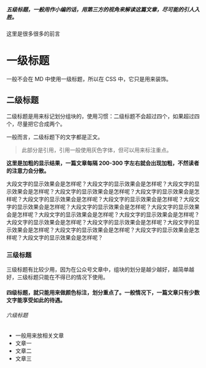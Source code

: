 
##### 五级标题，一般用作小编的话，用第三方的视角来解读这篇文章，尽可能的引人入胜。


这里是很多很多的前言

# 一级标题

一般不会在 MD 中使用一级标题，所以在 CSS 中，它只是用来装饰。

## 二级标题


二级标题是用来标记划分组块的，使用习惯：二级标题不会超过四个，如果超过四个，尽量把它合成两个。

一般而言，二级标题下的文字都是正文。

> 此部分是引用，引用一般使用灰色字体，但可以用来标注重点。


**这里是加粗的显示结果，一篇文章每隔 200-300 字左右就会出现加粗，不然读者的注意力会分散。**

大段文字的显示效果会是怎样呢？大段文字的显示效果会是怎样呢？大段文字的显示效果会是怎样呢？大段文字的显示效果会是怎样呢？大段文字的显示效果会是怎样呢？大段文字的显示效果会是怎样呢？大段文字的显示效果会是怎样呢？大段文字的显示效果会是怎样呢？大段文字的显示效果会是怎样呢？大段文字的显示效果会是怎样呢？大段文字的显示效果会是怎样呢？大段文字的显示效果会是怎样呢？大段文字的显示效果会是怎样呢？大段文字的显示效果会是怎样呢？大段文字的显示效果会是怎样呢？大段文字的显示效果会是怎样呢？大段文字的显示效果会是怎样呢？大段文字的显示效果会是怎样呢？

### 三级标题

三级标题有比较少用，因为在公众号文章中，组块的划分是越少越好，越简单越好，三级标题只能在不得已的情况下使用。

#### 四级标题，就只能用来做颜色标注，划分重点了。一般情况下，一篇文章只有少数文字能享受如此的待遇。

###### 六级标题

- 一般用来放相关文章
- 文章一
- 文章二
- 文章三

